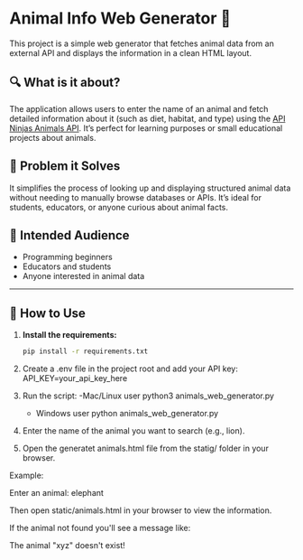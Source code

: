 # Animal Info Web Generator 🐾

This project is a simple web generator that fetches animal data from an external API and displays the information in a clean HTML layout.

## 🔍 What is it about?

The application allows users to enter the name of an animal and fetch detailed information about it (such as diet, habitat, and type) using the [API Ninjas Animals API](https://api-ninjas.com/api/animals). It’s perfect for learning purposes or small educational projects about animals.

## 🎯 Problem it Solves

It simplifies the process of looking up and displaying structured animal data without needing to manually browse databases or APIs. It’s ideal for students, educators, or anyone curious about animal facts.

## 👥 Intended Audience

- Programming beginners  
- Educators and students  
- Anyone interested in animal data

---

## 🚀 How to Use

1. **Install the requirements:**

   ```bash
   pip install -r requirements.txt
   

2. Create a .env file in the project root and add your API key:
    API_KEY=your_api_key_here


3. Run the script:
    -Mac/Linux user
    python3 animals_web_generator.py

    - Windows user
    python animals_web_generator.py


4. Enter the name of the animal you want to search (e.g., lion).


5. Open the generatet animals.html file from the statig/ folder in your browser.


Example:

Enter an animal: elephant

Then open static/animals.html in your browser to view the information.

If the animal not found you'll see a message like:

The animal "xyz" doesn't exist!

